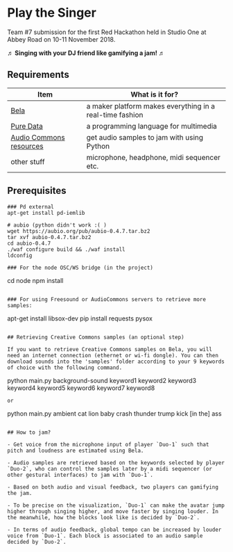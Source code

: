 # Play the Singer

Team \#7 submission for the first Red Hackathon held in Studio One at Abbey Road on 10-11 November 2018.

**♬ Singing with your DJ friend like gamifying a jam! ♬**

## Requirements

Item | What is it for?               
------------------ | --------------------- 
[Bela](http://bela.io/) | a maker platform makes everything in a real-time fashion 
[Pure Data](https://puredata.info/) | a programming language for multimedia
[Audio Commons resources](http://isophonics.net/abrhackday) | get audio samples to jam with using Python 
other stuff | microphone, headphone, midi sequencer etc.

## Prerequisites

```
### Pd external
apt-get install pd-iemlib

# aubio (python didn't work :( )
wget https://aubio.org/pub/aubio-0.4.7.tar.bz2
tar xvf aubio-0.4.7.tar.bz2
cd aubio-0.4.7
./waf configure build && ./waf install
ldconfig

### For the node OSC/WS bridge (in the project)
```
cd node
npm install
```

### For using Freesound or AudioCommons servers to retrieve more samples:

```
apt-get install libsox-dev
pip install requests pysox
```

## Retrieving Creative Commons samples (an optional step)

If you want to retrieve Creative Commons samples on Bela, you will need an internet connection (ethernet or wi-fi dongle). You can then download sounds into the 'samples' folder according to your 9 keywords of choice with the following command.

```
python main.py background-sound keyword1 keyword2 keyword3 keyword4 keyword5 keyword6 keyword7 keyword8
```
or
```
python main.py ambient cat lion baby crash thunder trump kick [in the] ass
```

## How to jam?

- Get voice from the microphone input of player `Duo-1` such that pitch and loudness are estimated using Bela.

- Audio samples are retrieved based on the keywords selected by player `Duo-2`, who can control the samples later by a midi sequencer (or other gestural interfaces) to jam with `Duo-1`.

- Based on both audio and visual feedback, two players can gamifying the jam.

- To be precise on the visualization, `Duo-1` can make the avatar jump higher through singing higher, and move faster by singing louder. In the meanwhile, how the blocks look like is decided by `Duo-2`.

- In terms of audio feedback, global tempo can be increased by louder voice from `Duo-1`. Each block is associated to an audio sample decided by `Duo-2`.
